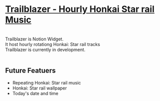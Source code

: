 # [Trailblazer - Hourly Honkai Star rail Music](http://github.com/RealOil/Starrail-for-Notion/)

<br/>
Trailblazer is Notion Widget.
<br/>
It host hourly rotationg Honkai: Star rail tracks
<br/>
Trailblazer is currently in development.
<br/>
<br/>

## Future Featuers
 - Repeating Honkai: Star rail music
 - Honkai: Star rail wallpaper
 - Today's date and time

